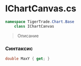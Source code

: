 
# IChartCanvas.cs
```csharp
namespace TigerTrade.Chart.Base  
    class IChartCanvas
```

> Описание

### Синтаксис
```csharp
double MaxY { get; }
```
